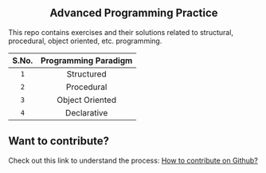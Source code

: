 <h2 align="center">Advanced Programming Practice</h2>

This repo contains exercises and their solutions related to structural, procedural, object oriented, etc. programming.


| S.No. | Programming Paradigm |
|:------------:|:--------------------:|
| `1` | Structured |
| `2` | Procedural | 
| `3` | Object Oriented |
| `4` | Declarative |

## Want to contribute?
<!-- Follow the following steps:

### 1. Fork the project repository
Find the project's repository on GitHub, and then "fork" it by clicking the Fork button in the upper right corner:

This creates a copy of the project repository in your GitHub account. In the upper left corner, you will see that you are now looking at a repository in your account:
{username}/Python-Exrercises

### 2. Clone your fork
While still in your repository, click the green Clone or download button and then copy the HTTPS URL:
Using Git on your local machine, clone your fork using the URL you just copied: git clone URL_OF_FORK.

For example, git clone https://github.com/{username}/Python-Exercises.git.

Cloning copies the repository files (and commit history) from GitHub to your local machine. The repository will be downloaded into a subdirectory of your working directory, and the subdirectory will have the same name as the repository. -->

Check out this link to understand the process: <a href=https://www.dataschool.io/how-to-contribute-on-github/>How to contribute on Github?</a>
